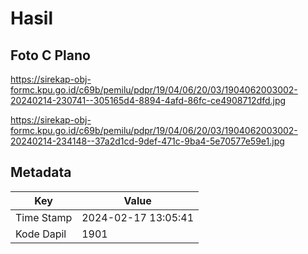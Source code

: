 # Hasil

## Foto C Plano

https://sirekap-obj-formc.kpu.go.id/c69b/pemilu/pdpr/19/04/06/20/03/1904062003002-20240214-230741--305165d4-8894-4afd-86fc-ce4908712dfd.jpg

https://sirekap-obj-formc.kpu.go.id/c69b/pemilu/pdpr/19/04/06/20/03/1904062003002-20240214-234148--37a2d1cd-9def-471c-9ba4-5e70577e59e1.jpg


## Metadata

| Key        | Value               |
| ---------- | ------------------- |
| Time Stamp | 2024-02-17 13:05:41 |
| Kode Dapil | 1901                |



